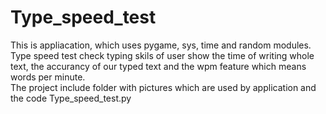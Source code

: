 # Type_speed_test
This is appliacation, which uses pygame, sys, time and random modules. Type speed test check typing skils of user show the time of writing whole text, the accurancy of our typed text and the wpm feature which means words per minute. <br/>
The project include folder with pictures which are used by application and the code Type_speed_test.py
